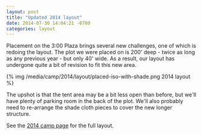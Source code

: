 ```yaml
---
layout: post
title: "Updated 2014 layout"
date: 2014-07-30 14:04:21 -0700
categories: layout
---
```

Placement on the 3:00 Plaza brings several new challenges, one of which is
redoing the layout. The plot we were placed on is 200' deep - twice as long as
any previous year - but only 40' wide. As a result, our layout has undergone
quite a bit of revision to fit this new area.

{% img /media/camp/2014/layout/placed-iso-with-shade.png 2014 layout %}

The upshot is that the tent area may be a bit less open than before, but we'll
have plenty of parking room in the back of the plot. We'll also probably need to
re-arrange the shade cloth pieces to cover the new longer structure.

See the [2014 camp page](/camp/2014/) for the full layout.
